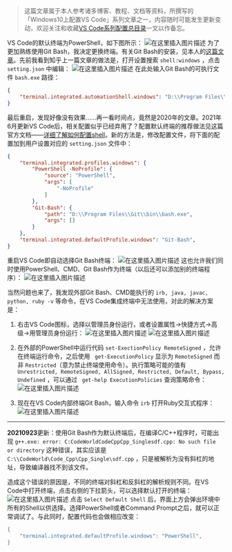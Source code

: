 > 这篇文章属于本人参考诸多博客、教程、文档等资料，所撰写的「Windows10上配置VS Code」系列文章之一，内容随时可能发生更新变动，欢迎关注和收藏[VS Code系列配置总目录](https://memcpy0.blog.csdn.net/article/details/117640795)一文以作备忘。



VS Code的默认终端为PowerShell，如下图所示： 
![在这里插入图片描述](https://img-blog.csdnimg.cn/20210715144255793.png?x-oss-process=image/watermark,type_ZmFuZ3poZW5naGVpdGk,shadow_10,text_aHR0cHM6Ly9ibG9nLmNzZG4ubmV0L215UmVhbGl6YXRpb24=,size_16,color_FFFFFF,t_70)
为了更加熟练使用Git  Bash，我决定更换终端。有关Git Bash的安装，见本人的[这篇文章](https://memcpy0.blog.csdn.net/article/details/108431631)。先前我看到知乎上一篇文章的做法是，打开设置搜索 `shell:windows` ，点击 `setting.json` 中编辑：
![在这里插入图片描述](https://img-blog.csdnimg.cn/20210715144458468.png?x-oss-process=image/watermark,type_ZmFuZ3poZW5naGVpdGk,shadow_10,text_aHR0cHM6Ly9ibG9nLmNzZG4ubmV0L215UmVhbGl6YXRpb24=,size_16,color_FFFFFF,t_70)
在此处输入Git Bash的可执行文件 `bash.exe` 路径： 
```json
{
    "terminal.integrated.automationShell.windows": "D:\\Program Files\\Git\\bin\\bash.exe",
}
```
最后重启，发现好像没有效果……再一看时间点，竟然是2020年的文章。2021年6月更新VS Code后，相关配置似乎已经弃用了？配置默认终端的推荐做法见这篇官方文档——[详细了解如何配置shell](https://code.visualstudio.com/docs/editor/integrated-terminal#_configuration)。新的方法是，修改配置文件，将下面的配置加到用户设置对应的 `setting.json` 文件中：
```json
{
    "terminal.integrated.profiles.windows": {
        "PowerShell -NoProfile": {
            "source": "PowerShell",
            "args": [
                "-NoProfile"
            ]
        },
        "Git-Bash": {
            "path": "D:\\Program Files\\Git\\bin\\bash.exe",
            "args": []
        }
    },
    "terminal.integrated.defaultProfile.windows": "Git-Bash",
}
```
重启VS Code即自动选择Git Bash终端：
![在这里插入图片描述](https://img-blog.csdnimg.cn/20210715160842332.png)
这也允许我们同时使用PowerShell、CMD、Git Bash作为终端（以后还可以添加别的终端程序）：
![在这里插入图片描述](https://img-blog.csdnimg.cn/20210718123325919.png?x-oss-process=image/watermark,type_ZmFuZ3poZW5naGVpdGk,shadow_10,text_aHR0cHM6Ly9ibG9nLmNzZG4ubmV0L215UmVhbGl6YXRpb24=,size_16,color_FFFFFF,t_70)

当然问题也来了，我发现外部Git Bash、CMD能执行的 `irb, java, javac, python, ruby -v` 等命令，在VS Code集成终端中无法使用，对此的解决方案是：
1. 右击VS Code图标，选择以管理员身份运行，或者设置属性->快捷方式->高级->用管理员身份运行：
![在这里插入图片描述](https://img-blog.csdnimg.cn/2021071812421057.png?x-oss-process=image/watermark,type_ZmFuZ3poZW5naGVpdGk,shadow_10,text_aHR0cHM6Ly9ibG9nLmNzZG4ubmV0L215UmVhbGl6YXRpb24=,size_16,color_FFFFFF,t_70)
![在这里插入图片描述](https://img-blog.csdnimg.cn/20210718124148874.png?x-oss-process=image/watermark,type_ZmFuZ3poZW5naGVpdGk,shadow_10,text_aHR0cHM6Ly9ibG9nLmNzZG4ubmV0L215UmVhbGl6YXRpb24=,size_16,color_FFFFFF,t_70)

2. 在外部的PowerShell中运行代码 `set-ExectionPolicy RemoteSigned` ，允许在终端运行命令，之后使用 ` get-ExecutionPolicy` 显示为 `RemoteSigned` 而非 `Restricted`（意为禁止终端使用命令）。执行策略可能的值有 `Unrestricted, RemoteSigned, AllSigned, Restricted, Default, Bypass, Undefined` ，可以通过 ` get-help ExecutionPolicies` 查询策略命令：
![在这里插入图片描述](https://img-blog.csdnimg.cn/20210718124640445.png?x-oss-process=image/watermark,type_ZmFuZ3poZW5naGVpdGk,shadow_10,text_aHR0cHM6Ly9ibG9nLmNzZG4ubmV0L215UmVhbGl6YXRpb24=,size_16,color_FFFFFF,t_70)
3. 现在在VS Code内部终端Git Bash，输入命令 `irb` 打开Ruby交互式程序：
![在这里插入图片描述](https://img-blog.csdnimg.cn/20210718172728135.png?x-oss-process=image/watermark,type_ZmFuZ3poZW5naGVpdGk,shadow_10,text_aHR0cHM6Ly9ibG9nLmNzZG4ubmV0L215UmVhbGl6YXRpb24=,size_16,color_FFFFFF,t_70)


---
**20210923**更新：使用Git Bash作为默认终端后，在编译C/C++程序时，可能出现 `g++.exe: error: C:CodeWorldCodeCppCpp_Singlesdf.cpp: No such file or directory` 这种错误，其实应该是 `C:\\CodeWorld\Code_Cpp\Cpp_Single\sdf.cpp` ，只是被解析为没有斜杠的地址，导致编译器找不到该文件。

造成这个错误的原因是，不同的终端对斜杠和反斜杠的解析规则不同。在VS Code中打开终端，点击右侧的下拉箭头，可以选择默认打开的终端：
![在这里插入图片描述](https://img-blog.csdnimg.cn/af1ea1ed6853461bb95b4471ef64c7cc.png?x-oss-process=image/watermark,type_ZHJvaWRzYW5zZmFsbGJhY2s,shadow_50,text_Q1NETiBAbWVtY3B5MA==,size_10,color_FFFFFF,t_70,g_se,x_16)
点击 `Select Default Shell` 后，界面上方会弹出环境中所有的Shell以供选择。选择PowerShell或者Command Prompt之后，就可以正常调试了。与此同时，配置代码也会做相应改变：
```cpp
{
	"terminal.integrated.defaultProfile.windows": "PowerShell",
}
```
